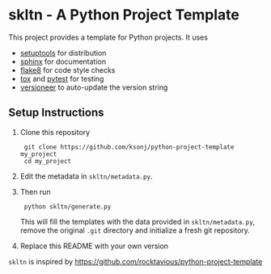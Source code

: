 # skltn - A Python Project Template

This project provides a template for Python projects. It uses

* [setuptools](http://pythonhosted.org/setuptools/merge.html) for distribution
* [sphinx](http://sphinx-doc.org/) for documentation
* [flake8](https://pypi.python.org/pypi/flake8) for code style checks
* [tox](https://tox.readthedocs.org/en/latest/) and [pytest](https://pytest.org/latest/) for testing
* [versioneer](https://github.com/warner/python-versioneer) to auto-update the version string

## Setup Instructions

1. Clone this repository

        git clone https://github.com/ksonj/python-project-template my_project
        cd my_project

2. Edit the metadata in `skltn/metadata.py`.

3. Then run

        python skltn/generate.py

    This will fill the templates with the data provided in `skltn/metadata.py`,
    remove the original `.git` directory and initialize a fresh git repository.

4. Replace this README with your own version


`skltn` is inspired by https://github.com/rocktavious/python-project-template
